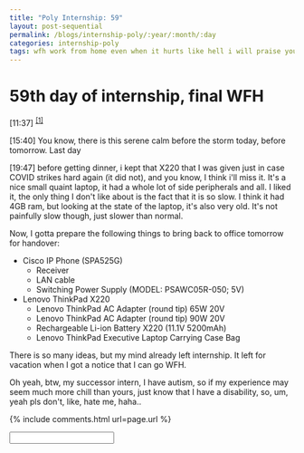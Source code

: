```yaml
---
title: "Poly Internship: 59"
layout: post-sequential
permalink: /blogs/internship-poly/:year/:month/:day
categories: internship-poly
tags: wfh work from home even when it hurts like hell i will praise you god
---
```

# 59th day of internship, final WFH

<span class="timestamp">[11:37]</span> <sup><a href="#1">[1]</a></sup>

<span class="timestamp">[15:40]</span> You know, there is this serene calm before the storm today, before tomorrow. Last day

<span class="timestamp">[19:47]</span> before getting dinner, i kept that X220 that I was given just in case COVID strikes hard again (it did not), and you know, I think i'll miss it. It's a nice small quaint laptop, it had a whole lot of side peripherals and all. I liked it, the only thing I don't like about is the fact that it is so slow. I think it had 4GB ram, but looking at the state of the laptop, it's also very old. It's not painfully slow though, just slower than normal.

Now, I gotta prepare the following things to bring back to office tomorrow for handover:
* Cisco IP Phone (SPA525G)
    * Receiver
    * LAN cable
    * Switching Power Supply (MODEL: PSAWC05R-050; 5V)
* Lenovo ThinkPad X220
    * Lenovo ThinkPad AC Adapter (round tip) 65W 20V
    * Lenovo ThinkPad AC Adapter (round tip) 90W 20V
    * Rechargeable Li-ion Battery X220 (11.1V 5200mAh)
    * Lenovo ThinkPad Executive Laptop Carrying Case Bag

There is so many ideas, but my mind already left internship. It left for vacation when I got a notice that I can go WFH. 

Oh yeah, btw, my successor intern, I have autism, so if my experience may seem much more chill than yours, just know that I have a disability, so, um, yeah pls don't, like, hate me, haha..

<!--

<span class='disable-selection' ondblclick="this.innerHTML=''">&lt;<b>REDACTED</b>&gt;</span>

-->
{% include comments.html url=page.url %}

<input id="password-input" type="password" class="text-secret" onkeyup="unlock()" autocomplete="off">

<span class="disable-selection" id="truth" style="display:none;"><sup id="1">[1]</sup> even when it hurts like hell, i'll praise You</span>
